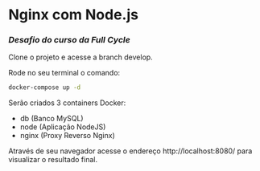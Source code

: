 # Nginx com Node.js 
### _Desafio do curso da Full Cycle_

Clone o projeto e acesse a branch develop.

Rode no seu terminal o comando:
```sh
docker-compose up -d
```
Serão criados 3 containers Docker:
- db (Banco MySQL)
- node (Aplicação NodeJS)
- nginx (Proxy Reverso Nginx)

Através de seu navegador acesse o endereço http://localhost:8080/ para visualizar o resultado final.

